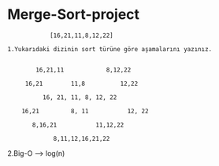 # Merge-Sort-project

                [16,21,11,8,12,22] 
                
    1.Yukarıdaki dizinin sort türüne göre aşamalarını yazınız.

 
            16,21,11            8,12,22
            
         16,21        11,8          12,22
       
              16, 21, 11, 8, 12, 22 

        16,21         8, 11           12, 22
   
           8,16,21           11,12,22
                 
                 8,11,12,16,21,22 
          
   
   
   2.Big-O --> log(n)
           
           
        
